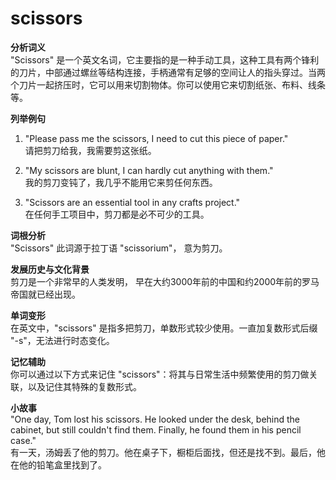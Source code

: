 # scissors

**分析词义**  
"Scissors" 是一个英文名词，它主要指的是一种手动工具，这种工具有两个锋利的刀片，中部通过螺丝等结构连接，手柄通常有足够的空间让人的指头穿过。当两个刀片一起挤压时，它可以用来切割物体。你可以使用它来切割纸张、布料、线条等。

  

**列举例句**

  

1.  "Please pass me the scissors, I need to cut this piece of paper."  
    请把剪刀给我，我需要剪这张纸。
    
      
    
2.  "My scissors are blunt, I can hardly cut anything with them."  
    我的剪刀变钝了，我几乎不能用它来剪任何东西。
    
      
    
3.  "Scissors are an essential tool in any crafts project."  
    在任何手工项目中，剪刀都是必不可少的工具。
    
      
    

  

**词根分析**  
"Scissors" 此词源于拉丁语 "scissorium"， 意为剪刀。

  

**发展历史与文化背景**  
剪刀是一个非常早的人类发明， 早在大约3000年前的中国和约2000年前的罗马帝国就已经出现。

  

**单词变形**  
在英文中，"scissors" 是指多把剪刀，单数形式较少使用。一直加复数形式后缀 "-s"，无法进行时态变化。

  

**记忆辅助**  
你可以通过以下方式来记住 "scissors"：将其与日常生活中频繁使用的剪刀做关联，以及记住其特殊的复数形式。

  

**小故事**  
"One day, Tom lost his scissors. He looked under the desk, behind the cabinet, but still couldn't find them. Finally, he found them in his pencil case."  
有一天，汤姆丢了他的剪刀。他在桌子下，橱柜后面找，但还是找不到。最后，他在他的铅笔盒里找到了。
